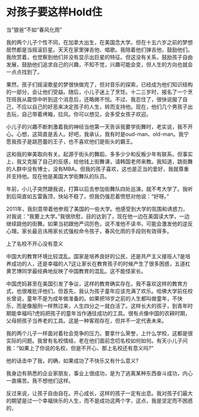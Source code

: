 # 对孩子要这样Hold住

当“狼爸”不如“春风化雨” 

我的两个儿子个性不同，在加拿大出生，在美国念大学。但在十五六岁之前的梦想居然都是当摇滚巨星。天天在家里弹吉他、唱歌。我陪着他们弹吉他，鼓励他们。我欣赏着，也觉察到他们并没有显示出巨星的特征。但这没有关系，鼓励孩子自由发展，鼓励他们追求自己的兴趣，不知不觉，兴趣可能会变，但人生的方向也就会一点点找到了。 

果然，孩子们摇滚歌星的梦很快做完了，但对音乐的探索，已经成为他们知识结构的一部分，会让他们受益。随后，小儿子迷上了烹饪。十二三岁时，报名了一个烹饪班我从震惊中听到这个消息后，还略微不悦。不过、我忍住了，很快说服了自己，不应以自己的好恶来决定孩子的人生，转而支持他。现在，他们几个男孩子出去玩，自己带着烤箱，拉风。你可以想见，会多受女孩子欢迎。 

小儿子的兴趣不断刺激着我的神经当他第一天告诉我要学街舞时，老实说，我不开心。心想，这简直是丢人。好吧，我承认，我有时是oud-man、old-man。我宁愿我孩子是跳芭蕾的王子，也不喜欢他们是街头的霸王。 

这和我的审美取向有关。起源于街头的舞蹈，多多少少和反叛少年有联系。但事实上，我又克服了自己的反感，给他钱上街舞课，请韩国老师来教。我知道，跳街舞的人群中没有博士，没有MBA。但我的孩子喜欢，这也是正当的爱好，我就尊重并支持他。现在他是美国大学街舞队的队员。 

年前，小儿子突然跟我说，打算以后去参加街舞队四处巡演，就不考大学了。我听到后简直如五雷轰顶，快站不稳了。但我仍强忍着愤怒对他说：“好呀。” 

2011年，我刻意带着他参观了美国的一些大学。他感受到大学的氛围和诱惑力，对我说：“我要上大学。”我很欣慰，目的达到了，现在他一边在美国读大学，一边继续跳他的街舞。如果当初跟他严词厉色，说不准他不读书，可能会激发他的逆反心理。家长最忌讳用家长式强权命令孩子，春风化雨的手段则有效得多。 

上了名校不开心没有意义 

中国大的教育环境比较混乱。国家是培养良好的公民，还是共产主义接班人?是培养成功的人，还是幸福的人?这让家长在教育孩子的时候产生了很多困惑，五道杠黄艺博同学最经典地反映了中国教育的混乱。这不能怪家长。 

中国虎妈甚至在美国引发了争议，这样的教育确实存在。我不喜欢这样的教育方式，也很难批评他们，但首先，我认为孩子童年应该充满了欢乐。哈佛大学前任校长曾说，童年不是为成年做准备的。如果把18岁之前的人生都叫做童年，不快乐，而是像服刑一样熬过来，人生四分之一就白活了。这样长大的孩子，到青年时期能幸福吗?虎妈把孩子的童年当作通往成功的工具。很有点像中国的农耕时期，父母把孩子当养老的工具。这是一种客观存在，但并不一定代表未来。 

我的两个儿子一样面对着社会竞争的压力。要拿什么荣誉，上什么学校，这都是很实际的问题。我曾有名校情结，老在他们面前念叨名校如何如何。有天小儿子问我：“如果上了你说的名校，但是不开心、那上名校还有意义吗?” 

他的话击中了我，的确，如果成功了不快乐又有什么意义? 

我身边有熟悉的企业家朋友，事业上很成功，是为了逃离某种东西奋斗成功，内心一直痛苦。我不想他们这样。 

反过来说，让孩子自由自在。开心成长，这样的孩子一定有出息。我对孩子们最大的期望是过一个幸福快乐的人生，而不是成功这两个字，这点，我是坚定而不困惑的，
